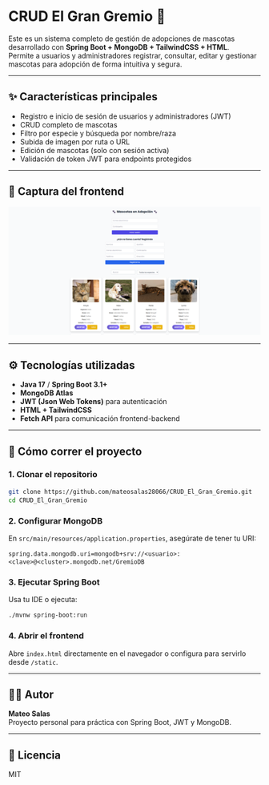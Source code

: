 # CRUD El Gran Gremio 🐾

Este es un sistema completo de gestión de adopciones de mascotas desarrollado con **Spring Boot + MongoDB + TailwindCSS + HTML**.  
Permite a usuarios y administradores registrar, consultar, editar y gestionar mascotas para adopción de forma intuitiva y segura.

---

## ✨ Características principales

- Registro e inicio de sesión de usuarios y administradores (JWT)
- CRUD completo de mascotas
- Filtro por especie y búsqueda por nombre/raza
- Subida de imagen por ruta o URL
- Edición de mascotas (solo con sesión activa)
- Validación de token JWT para endpoints protegidos

---

## 📸 Captura del frontend

![El Gran Gremio Frontend](https://github.com/mateosalas28066/CRUD_El_Gran_Gremio/blob/main/src/main/resources/static/captura.png)

---

## ⚙️ Tecnologías utilizadas

- **Java 17** / **Spring Boot 3.1+**
- **MongoDB Atlas**
- **JWT (Json Web Tokens)** para autenticación
- **HTML + TailwindCSS**
- **Fetch API** para comunicación frontend-backend

---

## 🚀 Cómo correr el proyecto

### 1. Clonar el repositorio

```bash
git clone https://github.com/mateosalas28066/CRUD_El_Gran_Gremio.git
cd CRUD_El_Gran_Gremio
```

### 2. Configurar MongoDB

En `src/main/resources/application.properties`, asegúrate de tener tu URI:

```
spring.data.mongodb.uri=mongodb+srv://<usuario>:<clave>@<cluster>.mongodb.net/GremioDB
```

### 3. Ejecutar Spring Boot

Usa tu IDE o ejecuta:

```bash
./mvnw spring-boot:run
```

### 4. Abrir el frontend

Abre `index.html` directamente en el navegador o configura para servirlo desde `/static`.

---

## 👨‍💻 Autor

**Mateo Salas**  
Proyecto personal para práctica con Spring Boot, JWT y MongoDB.

---

## 📄 Licencia

MIT